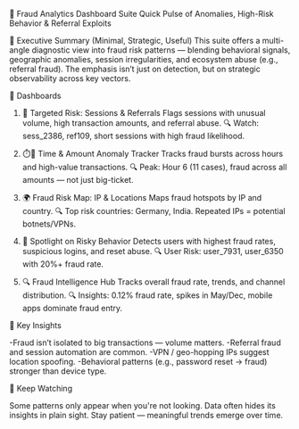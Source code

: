 
🔐 Fraud Analytics Dashboard Suite
Quick Pulse of Anomalies, High-Risk Behavior & Referral Exploits


🧭 Executive Summary (Minimal, Strategic, Useful)
This suite offers a multi-angle diagnostic view into fraud risk patterns — blending behavioral signals, geographic anomalies, session irregularities, and ecosystem abuse (e.g., referral fraud). The emphasis isn’t just on detection, but on strategic observability across key vectors.


📁 Dashboards
1. 🎯 Targeted Risk: Sessions & Referrals
          Flags sessions with unusual volume, high transaction amounts, and referral abuse.
          🔍 Watch: sess_2386, ref109, short sessions with high fraud likelihood.

2. ⏱️💸 Time & Amount Anomaly Tracker
          Tracks fraud bursts across hours and high-value transactions.
          🔍 Peak: Hour 6 (11 cases), fraud across all amounts — not just big-ticket.

3. 🌍 Fraud Risk Map: IP & Locations
          Maps fraud hotspots by IP and country.
          🔍 Top risk countries: Germany, India. Repeated IPs = potential botnets/VPNs.

4. 🔦 Spotlight on Risky Behavior
          Detects users with highest fraud rates, suspicious logins, and reset abuse.
          🔍 User Risk: user_7931, user_6350 with 20%+ fraud rate.


5. 🔍 Fraud Intelligence Hub
         Tracks overall fraud rate, trends, and channel distribution.
         🔍 Insights: 0.12% fraud rate, spikes in May/Dec, mobile apps dominate fraud entry.



📌 Key Insights

  -Fraud isn’t isolated to big transactions — volume matters.
  -Referral fraud and session automation are common.
  -VPN / geo-hopping IPs suggest location spoofing.
  -Behavioral patterns (e.g., password reset → fraud) stronger than device type.



🧩 Keep Watching

Some patterns only appear when you're not looking.
Data often hides its insights in plain sight.
Stay patient — meaningful trends emerge over time.
